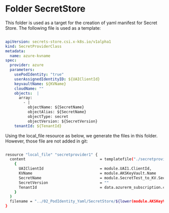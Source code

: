 # Folder SecretStore

This folder is used as a target for the creation of yaml manifest for Secret Store. The following file is used as a template:

```yaml

apiVersion: secrets-store.csi.x-k8s.io/v1alpha1
kind: SecretProviderClass
metadata:
  name: azure-kvname
spec:
  provider: azure
  parameters:
    usePodIdentity: "true"               
    userAssignedIdentityID: ${UAIClientId}
    keyvaultName: ${KVName}
    cloudName: ""                               
    objects:  |
      array:
        - |
          objectName: ${SecretName}
          objectAlias: ${SecretName}            
          objectType: secret                    
          objectVersion: ${SecretVersion}       
    tenantId: ${TenantId}  

```

Using the local_file resource as below, we generate the files in this folder. However, those file are not added in git: 

```bash

resource "local_file" "secretprovider1" {
  content                                 = templatefile("./secretprovider-template.yaml",
    {
      UAIClientId                         = module.UAI1.ClientId,
      KVName                              = module.AKSKeyVault.Name
      SecretName                          = module.SecretTest_to_KV.SecretFullOutput.name
      SecretVersion                       = ""
      TenantId                            = data.azurerm_subscription.current.tenant_id
    }
  )
  filename = "../02_PodIdentity_Yaml/SecretStore/${lower(module.AKSKeyVault.Name)}-secretstore.yaml"
}

```